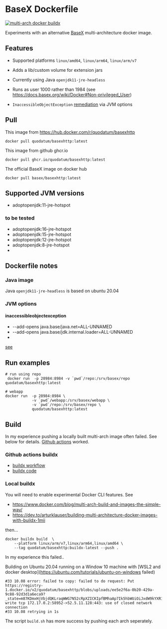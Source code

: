 # BaseX Dockerfile
[![multi-arch docker buildx](https://github.com/Quodatum/basex-docker/actions/workflows/buildx.yml/badge.svg)](https://github.com/Quodatum/basex-docker/actions/workflows/buildx.yml)

Experiments with an alternative [BaseX](https://basex.org)  multi-architecture docker image. 
## Features
- Supported platforms `linux/amd64`, `linux/arm64`, `linux/arm/v7`
- Adds a lib/custom volume for extension jars
- Currently using Java `openjdk11-jre-headless`
- Runs as user 1000 rather than 1984 (see https://docs.basex.org/wiki/Docker#Non-privileged_User)

- `InaccessibleObjectException` [remediation](https://www.mail-archive.com/basex-talk%40mailman.uni-konstanz.de/msg13498.html) via JVM options
 
## Pull
This image from https://hub.docker.com/r/quodatum/basexhttp
```
docker pull quodatum/basexhttp:latest
```

This image from github ghcr.io
```
docker pull ghcr.io/quodatum/basexhttp:latest
```

The official BaseX image on docker hub
```
docker pull basex/basexhttp:latest
```

## Supported JVM versions
* adoptopenjdk:11-jre-hotspot
### to be tested
* adoptopenjdk:16-jre-hotspot
* adoptopenjdk:15-jre-hotspot
* adoptopenjdk:12-jre-hotspot 
* adoptopenjdk:8-jre-hotspot 
* 
## Dockerfile notes

### Java image
Java `openjdk11-jre-headless` is based on ubuntu 20.04
### JVM options
#### inaccessibleobjectexception

* --add-opens java.base/java.net=ALL-UNNAMED 
* --add-opens java.base/jdk.internal.loader=ALL-UNNAMED
* 
[see](https://stackoverflow.com/questions/41265266/how-to-solve-inaccessibleobjectexception-unable-to-make-member-accessible-m)

## Run examples
```
# run using repo
 docker run  -p 28984:8984 -v `pwd`/repo:/srv/basex/repo quodatum/basexhttp:latest

# webapp
docker run  -p 28984:8984 \
            -v `pwd`/webapp:/srv/basex/webapp \
            -v `pwd`/repo:/srv/basex/repo \
            quodatum/basexhttp:latest
```
## Build

In my experience pushing a locally built multi-arch image often failed. See below for details. 
[Github actions](https://docs.github.com/en/actions) worked.
### Github actions buildx 

* [buildx workflow](https://github.com/Quodatum/basex-docker/actions/workflows/buildx.yml)
* [buildx code](https://github.com/Quodatum/basex-docker/blob/main/.github/workflows/buildx.yml)

### Local buildx

You will need to enable experimental Docker CLI features. See

- https://www.docker.com/blog/multi-arch-build-and-images-the-simple-way/
- https://dev.to/arturklauser/building-multi-architecture-docker-images-with-buildx-1mii

then...

```
docker buildx build  \
    --platform linux/arm/v7,linux/arm64,linux/amd64 \
    --tag quodatum/basexhttp:buildx-latest --push .
```

In my experience this failed..
 
Building on Ubuntu 20.04 running on a Window 10 machine with
 [WSL2 and docker desktop](https://ubuntu.com/tutorials/ubuntu-on-windows failed)
 
```
#33 10.08 error: failed to copy: failed to do request: Put https://registry-1.docker.io/v2/quodatum/basexhttp/blobs/uploads/ee5e2f6a-0b20-429a-9c88-92d3d1a6eca9?_state=m87KDmxHjVbjdQKLraqWWG7N52cRpXZICKIpfBMhaAp7Ik5hbWUiOiJxdW9kYXR1bS9iYXNleGh0dHAiLCJVVUlEIjoiZWU1ZTJmNmEtMGIyMC00MjlhLTljODgtOTJkM2QxYTZlY2E5IiwiT2Zmc2V0IjowLCJTdGFydGVkQXQiOiIyMDIxLTA0LTA1VDIwOjI5OjMwLjc4Nzc2OTg4M1oifQ%3D%3D&digest=sha256%3A2b310eb6279419eece82e847effefb67be66a3b8e631fda5532880177728460e: write tcp 172.17.0.2:58952->52.5.11.128:443: use of closed network connection
#33 10.08 retrying in 1s
```

The script `build.sh` has more success by pushing each arch seperately.
